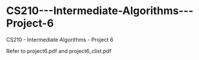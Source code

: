 # CS210---Intermediate-Algorithms---Project-6
CS210 - Intermediate Algorithms - Project 6

Refer to project6.pdf and project6_clist.pdf
